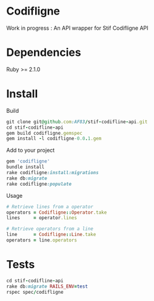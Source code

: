 # Codifligne
Work in progress :
An API wrapper for Stif Codifligne API

# Dependencies
Ruby >= 2.1.0

# Install
Build
```ruby
git clone git@github.com:AF83/stif-codifline-api.git
cd stif-codifline-api
gem build codifligne.gemspec
gem install -l codifligne-0.0.1.gem
```

Add to your project
```ruby
gem 'codifligne'
bundle install
rake codifligne:install:migrations
rake db:migrate
rake codifligne:populate
```

Usage
```ruby
# Retrieve lines from a operator
operators = Codifligne::Operator.take
lines     = operator.lines

# Retrieve operators from a line
line      = Codifligne::Line.take
operators = line.operators
```

# Tests
```ruby
cd stif-codifline-api
rake db:migrate RAILS_ENV=test
rspec spec/codifligne
```